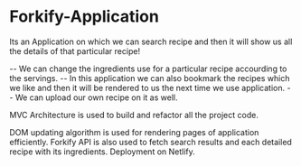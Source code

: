 # Forkify-Application

 Its an Application on which we can search recipe and then it will show us all the details of that particular recipe!
 
--  We can change the ingredients use for a particular recipe accourding to the servings.
--  In this application we can also bookmark the recipes which we like and then it will be rendered to us the next time we use application.
--  We can upload our own recipe on it as well.

MVC Architecture is used to build and refactor all the project code.
 
DOM updating algorithm is used for rendering pages of application efficiently. Forkify API is also used to fetch search results and each detailed recipe with its 
ingredients. Deployment on Netlify.
